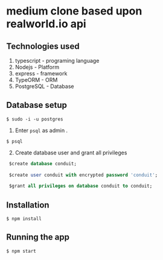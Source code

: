 # medium clone based upon realworld.io api

## Technologies used 

1. typescript - programing language
2. Nodejs - Platform 
3. express - framework
4. TypeORM - ORM
5. PostgreSQL - Database 

## Database setup

```$ sudo -i -u postgres```

1. Enter `psql` as admin .

```$ psql```

2. Create database user and grant all privileges 

```SQL
 $create database conduit;
 
 $create user conduit with encrypted password 'conduit';
 
 $grant all privileges on database conduit to conduit;

```

## Installation
```$ npm install```

## Running the app
```$ npm start```
